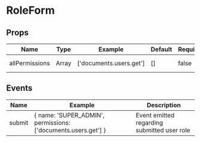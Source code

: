# RoleForm

## Props

| Name           | Type  | Example                 | Default | Required | Description      |
|----------------|-------|-------------------------|---------|----------|------------------|
| allPermissions | Array | ['documents.users.get'] | []      | false    | role permissions |

## Events

| Name   | Example                                                       | Description                                 |
|--------|---------------------------------------------------------------|---------------------------------------------|
| submit | { name: 'SUPER_ADMIN', permissions: ['documents.users.get'] } | Event emitted regarding submitted user role |
